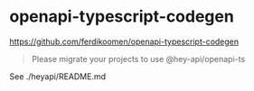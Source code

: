 # openapi-typescript-codegen

https://github.com/ferdikoomen/openapi-typescript-codegen

> Please migrate your projects to use @hey-api/openapi-ts

See ./heyapi/README.md
